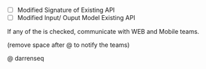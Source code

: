- [ ] Modified Signature of Existing API
- [ ] Modified Input/ Ouput Model Existing API

If any of the is checked, communicate with WEB and Mobile teams.

(remove space after @ to notify the teams)

@ darrenseq 
